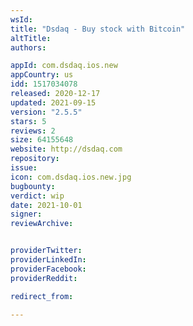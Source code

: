```yaml
---
wsId: 
title: "Dsdaq - Buy stock with Bitcoin"
altTitle: 
authors:

appId: com.dsdaq.ios.new
appCountry: us
idd: 1517034078
released: 2020-12-17
updated: 2021-09-15
version: "2.5.5"
stars: 5
reviews: 2
size: 64155648
website: http://dsdaq.com
repository: 
issue: 
icon: com.dsdaq.ios.new.jpg
bugbounty: 
verdict: wip
date: 2021-10-01
signer: 
reviewArchive:


providerTwitter: 
providerLinkedIn: 
providerFacebook: 
providerReddit: 

redirect_from:

---
```


